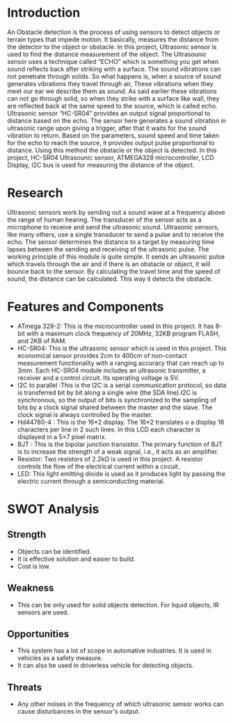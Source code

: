# Introduction 

An Obstacle detection is the process of using sensors to detect objects or terrain types that impede motion. It basically, measures the distance from the detector to the object or obstacle. In this project, Ultrasonic sensor is used to find the distance measurement of the object. The Ultrasounic sensor uses a technique called “ECHO” which is something you get when sound reflects back after striking with a surface. The sound vibrations can not penetrate through solids. So what happens is, when a source of sound generates vibrations they travel through air, These vibrations when they meet our ear we describe them as sound. As said earlier these vibrations can not go through solid, so when they strike with a surface like wall, they are reflected back at the same speed to the source, which is called echo. Ultrasonic sensor “HC-SR04” provides an output signal proportional to distance based on the echo. The sensor here generates a sound vibration in ultrasonic range upon giving a trigger, after that it waits for the sound vibration to return. Based on the parameters, sound speed and time taken for the echo to reach the source, it provides output pulse proportional to distance. Using this method the obstacle or the object is detected. In this project, HC-SR04 Ultrasounic sensor, ATMEGA328 microcontroller, LCD Display, I2C bus is used for measuring the distance of the object.


# Research 

Ultrasonic sensors work by sending out a sound wave at a frequency above the range of human hearing. The transducer of the sensor acts as a microphone to receive and send the ultrasonic sound. Ultrasonic sensors, like many others, use a single transducer to send a pulse and to receive the echo.  The sensor determines the distance to a target by measuring time lapses between the sending and receiving of the ultrasonic pulse. The working principle of this module is quite simple. It sends an ultrasonic pulse  which travels through the air and if there is an obstacle or object, it will bounce back to the sensor.  By calculating the travel time and the speed of sound, the distance can be calculated. This way it detects the obstacle.


# Features and Components


* ATmega 328-2: This is the microcontroller used in this project. It has 8-bit with a maximum clock frequency of 20MHz, 32KB program FLASH, and 2KB of RAM.
* HC-SR04: This is the ultrasonic sensor which is used in this project. This economical sensor provides 2cm to 400cm of non-contact measurement functionality with a    ranging accuracy that can reach up to 3mm. Each HC-SR04 module includes an ultrasonic transmitter, a receiver and a control circuit. Its operating voltage is 5V.
* I2C to parallel :This is the I2C is a serial communication protocol, so data is transferred bit by bit along a single wire (the SDA line).I2C is synchronous, so the output of bits is synchronized to the sampling of bits by a clock signal shared between the master and the slave. The clock signal is always controlled by the master.
* Hd44780-4 : This is the 16*2 display. The 16×2 translates o a display 16 characters per line in 2 such lines. In this LCD each character is displayed in a 5×7 pixel matrix. 
* BJT : This is the bipolar junction transistor. The primary function of BJT is to increase the strength of a weak signal, i.e., it acts as an amplifier.
* Resistor: Two resistors of 2.2kΩ  is used in this project. A resistor controls the flow of the electrical current within a circuit.
* LED: This light emitting dioide is used as it produces light by passing the electric current through a semiconducting material.

# SWOT Analysis

## Strength

* Objects can be identified.
* It is effective solution and easier to build.
*  Cost is low.

## Weakness

* This can be only used for solid objects detection. For liquid objects, IR sensors are used.

## Opportunities
* This system has a lot of scope in automative industries. It is used in vehicles as a safety measure. 
* It can also be used in driverless vehicle for detecting objects.

## Threats

* Any other noises in the frequency of which ultrasonic sensor works can cause disturbances in the sensor's output.



